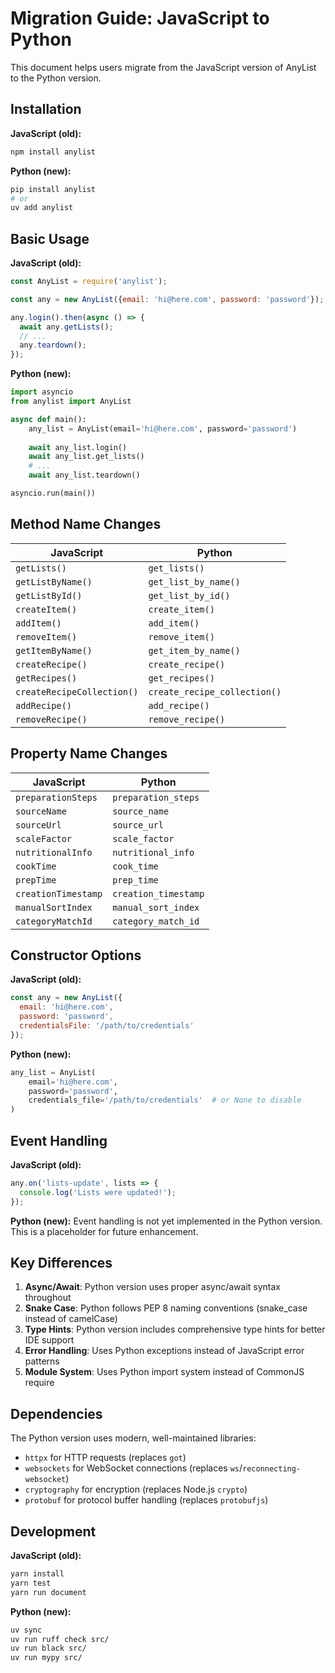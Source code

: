 # Migration Guide: JavaScript to Python

This document helps users migrate from the JavaScript version of AnyList to the Python version.

## Installation

**JavaScript (old):**
```bash
npm install anylist
```

**Python (new):**
```bash
pip install anylist
# or
uv add anylist
```

## Basic Usage

**JavaScript (old):**
```javascript
const AnyList = require('anylist');

const any = new AnyList({email: 'hi@here.com', password: 'password'});

any.login().then(async () => {
  await any.getLists();
  // ...
  any.teardown();
});
```

**Python (new):**
```python
import asyncio
from anylist import AnyList

async def main():
    any_list = AnyList(email='hi@here.com', password='password')
    
    await any_list.login()
    await any_list.get_lists()
    # ...
    await any_list.teardown()

asyncio.run(main())
```

## Method Name Changes

| JavaScript | Python |
|------------|--------|
| `getLists()` | `get_lists()` |
| `getListByName()` | `get_list_by_name()` |
| `getListById()` | `get_list_by_id()` |
| `createItem()` | `create_item()` |
| `addItem()` | `add_item()` |
| `removeItem()` | `remove_item()` |
| `getItemByName()` | `get_item_by_name()` |
| `createRecipe()` | `create_recipe()` |
| `getRecipes()` | `get_recipes()` |
| `createRecipeCollection()` | `create_recipe_collection()` |
| `addRecipe()` | `add_recipe()` |
| `removeRecipe()` | `remove_recipe()` |

## Property Name Changes

| JavaScript | Python |
|------------|--------|
| `preparationSteps` | `preparation_steps` |
| `sourceName` | `source_name` |
| `sourceUrl` | `source_url` |
| `scaleFactor` | `scale_factor` |
| `nutritionalInfo` | `nutritional_info` |
| `cookTime` | `cook_time` |
| `prepTime` | `prep_time` |
| `creationTimestamp` | `creation_timestamp` |
| `manualSortIndex` | `manual_sort_index` |
| `categoryMatchId` | `category_match_id` |

## Constructor Options

**JavaScript (old):**
```javascript
const any = new AnyList({
  email: 'hi@here.com',
  password: 'password',
  credentialsFile: '/path/to/credentials'
});
```

**Python (new):**
```python
any_list = AnyList(
    email='hi@here.com',
    password='password',
    credentials_file='/path/to/credentials'  # or None to disable
)
```

## Event Handling

**JavaScript (old):**
```javascript
any.on('lists-update', lists => {
  console.log('Lists were updated!');
});
```

**Python (new):**
Event handling is not yet implemented in the Python version. This is a placeholder for future enhancement.

## Key Differences

1. **Async/Await**: Python version uses proper async/await syntax throughout
2. **Snake Case**: Python follows PEP 8 naming conventions (snake_case instead of camelCase)
3. **Type Hints**: Python version includes comprehensive type hints for better IDE support
4. **Error Handling**: Uses Python exceptions instead of JavaScript error patterns
5. **Module System**: Uses Python import system instead of CommonJS require

## Dependencies

The Python version uses modern, well-maintained libraries:
- `httpx` for HTTP requests (replaces `got`)
- `websockets` for WebSocket connections (replaces `ws`/`reconnecting-websocket`)
- `cryptography` for encryption (replaces Node.js `crypto`)
- `protobuf` for protocol buffer handling (replaces `protobufjs`)

## Development

**JavaScript (old):**
```bash
yarn install
yarn test
yarn run document
```

**Python (new):**
```bash
uv sync
uv run ruff check src/
uv run black src/
uv run mypy src/
```